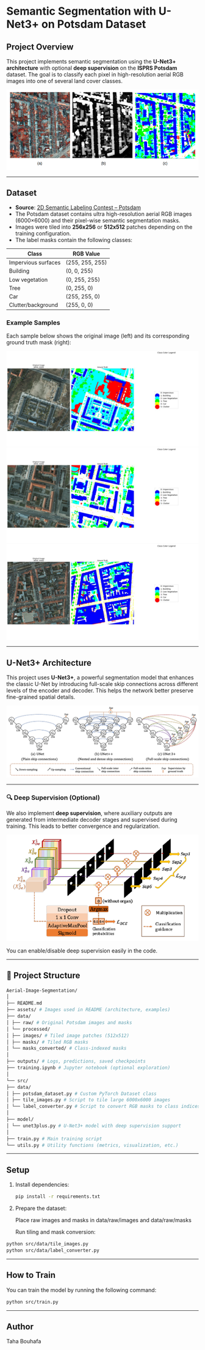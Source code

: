# Semantic Segmentation with U-Net3+ on Potsdam Dataset

## Project Overview

This project implements semantic segmentation using the **U-Net3+ architecture** with optional **deep supervision** on the **ISPRS Potsdam** dataset. The goal is to classify each pixel in high-resolution aerial RGB images into one of several land cover classes.

![Potsdam Overview](https://github.com/Taha-bouhafa1/Aerial-Image-Segmentation/blob/main/assets/potsdam.png)

---

## Dataset

- **Source**: [2D Semantic Labeling Contest – Potsdam](https://www.isprs.org/education/benchmarks/UrbanSemLab/2d-sem-label-potsdam.aspx)
- The Potsdam dataset contains ultra high-resolution aerial RGB images (6000×6000) and their pixel-wise semantic segmentation masks.
- Images were tiled into **256x256** or **512x512** patches depending on the training configuration.
- The label masks contain the following classes:

| Class               | RGB Value         |
|---------------------|-------------------|
| Impervious surfaces | (255, 255, 255)   |
| Building            | (0, 0, 255)       |
| Low vegetation      | (0, 255, 255)     |
| Tree                | (0, 255, 0)       |
| Car                 | (255, 255, 0)     |
| Clutter/background  | (255, 0, 0)       |

### Example Samples

Each sample below shows the original image (left) and its corresponding ground truth mask (right):

![Image1](https://github.com/Taha-bouhafa1/Aerial-Image-Segmentation/blob/main/assets/image1.jpg)  
![Image2](https://github.com/Taha-bouhafa1/Aerial-Image-Segmentation/blob/main/assets/image2.jpg)  
![Image3](https://github.com/Taha-bouhafa1/Aerial-Image-Segmentation/blob/main/assets/image3.jpg)  

---

## U-Net3+ Architecture

This project uses **U-Net3+**, a powerful segmentation model that enhances the classic U-Net by introducing full-scale skip connections across different levels of the encoder and decoder. This helps the network better preserve fine-grained spatial details.

![U-Net3+ Architecture](https://github.com/Taha-bouhafa1/Aerial-Image-Segmentation/blob/main/assets/unet3%2B.png)

---

### 🔍 Deep Supervision (Optional)

We also implement **deep supervision**, where auxiliary outputs are generated from intermediate decoder stages and supervised during training. This leads to better convergence and regularization.

![Deep Supervision](https://github.com/Taha-bouhafa1/Aerial-Image-Segmentation/blob/main/assets/Deep%20Supervision.png)

You can enable/disable deep supervision easily in the code.

---

## 📁 Project Structure

```bash
Aerial-Image-Segmentation/
│
├── README.md
├── assets/ # Images used in README (architecture, examples)
├── data/
│ ├── raw/ # Original Potsdam images and masks
│ └── processed/
│ ├── images/ # Tiled image patches (512x512)
│ ├── masks/ # Tiled RGB masks
│ └── masks_converted/ # Class-indexed masks
│
├── outputs/ # Logs, predictions, saved checkpoints
├── training.ipynb # Jupyter notebook (optional exploration)
│
└── src/
├── data/
│ ├── potsdam_dataset.py # Custom PyTorch Dataset class
│ ├── tile_images.py # Script to tile large 6000x6000 images
│ └── label_converter.py # Script to convert RGB masks to class indices
│
├── model/
│ └── unet3plus.py # U-Net3+ model with deep supervision support
│
├── train.py # Main training script
└── utils.py # Utility functions (metrics, visualization, etc.)

```


---

## Setup

1. Install dependencies:
   ```bash
   pip install -r requirements.txt
2. Prepare the dataset:

   Place raw images and masks in data/raw/images and data/raw/masks

   Run tiling and mask conversion:
   
```bash
python src/data/tile_images.py
python src/data/label_converter.py
```
---

##  How to Train

You can train the model by running the following command:

```bash
python src/train.py
```

---
## Author
Taha Bouhafa
